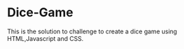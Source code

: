 # Dice-Game
 This is the solution to challenge to create a dice game using HTML,Javascript and CSS.
